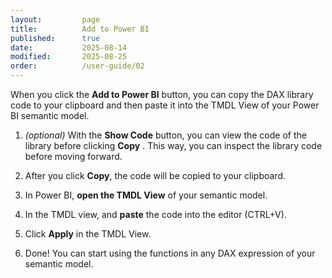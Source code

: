 ```yaml
---
layout:         page
title:          Add to Power BI
published:      true
date:           2025-08-14
modified:       2025-08-25
order:          /user-guide/02
---
```


When you click the **Add to Power BI** button, you can copy the DAX library code to your clipboard and then paste it into the TMDL View of your Power BI semantic model.

1. *(optional)* With the **Show Code** button, you can view the code of the library before clicking **Copy** . This way, you can inspect the library code before moving forward.

2. After you click **Copy**, the code will be copied to your clipboard.

3. In Power BI, **open the TMDL View** of your semantic model.

4. In the TMDL view, and **paste** the code into the editor (CTRL+V).

5. Click **Apply** in the TMDL View. 

6. Done! You can start using the functions in any DAX expression of your semantic model.
